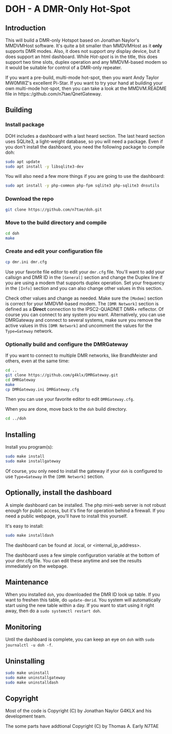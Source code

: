 # DOH - A DMR-Only Hot-Spot

## Introduction

This will build a DMR-only Hotspot based on Jonathan Naylor's MMDVMHost software. It's quite a bit smaller than MMDVMHost as it **only** supports DMR modes. Also, it does not support *any* display device, but it does support an html dashboard. While *Hot-spot* is in the title, this does support two time slots, duplex operation and any MMDVM-based modem so it would be suitable for control of a DMR-only repeater.

If you want a pre-build, multi-mode hot-spot, then you want Andy Taylor MW0MWZ's excellent Pi-Star. If you want to try your hand at building your own multi-mode hot-spot, then you can take a look at the MMDVM.README file in https::/github.com/n7tae/QnetGateway.

## Building

### Install package

DOH includes a dashboard with a last heard section. The last heard section uses SQLite3, a light-weight database, so you will need a package. Even if you don't install the dashboard, you need the following package to compile doh:

```bash
sudo apt update
sudo apt install -y libsqlite3-dev
```

You will also need a few more things if you are going to use the dashboard:

```bash
sudo apt install -y php-common php-fpm sqlite3 php-sqlite3 dnsutils
```

### Download the repo

```bash
git clone https://github.com/n7tae/doh.git
```

### Move to the build directory and compile

```bash
cd doh
make
```

### Create and edit your configuration file

```bash
cp dmr.ini dmr.cfg
```

Use your favorite file editor to edit your `dmr.cfg` file. You'll want to add your callsign and DMR ID in the `[General]` section and change the Duplex line if you are using a modem that supports duplex operation. Set your frequency in the `[Info]` section and you can also change other values in this section.

Check other values and change as needed. Make sure the `[Modem]` section is correct for your MMDVM-based modem. The `[DMR Network]` section is defined as a **Direct** connection to the IPSC2-QUADNET DMR+ reflector. Of course you can connect to any system you want. Alternatively, you can use DMRGateway and connect to several systems, make sure you remove the active values in this `[DMR Network]` and uncomment the values for the `Type=Gateway` network.

### Optionally build and configure the DMRGateway

If you want to connect to multiple DMR networks, like BrandMeister and others, even at the same time:

```bash
cd ..
git clone https://github.com/g4klx/DMRGateway.git
cd DMRGateway
make
cp DMRGateway.ini DMRGateway.cfg
```

Then you can use your favorite editor to edit `DMRGateway.cfg`.

When you are done, move back to the `doh` build directory.

```bash
cd ../doh
```

## Installing

Install you program(s):

```bash
sudo make install
sudo make installgateway
```

Of course, you only need to install the gateway if your `doh` is configured to use `Type=Gateway` in the `[DMR Network]` section.

## Optionally, install the dashboard

A simple dashboard can be installed. The php mini-web server is not robust enough for public access, but it's fine for operation behind a firewall. If you need a public webpage, you'll have to install this yourself.

It's easy to install:

```bash
sudo make installdash
```

The dashboard can be found at <hostname>.local, or <internal_ip_address>.

The dashboard uses a few simple configuration variable at the bottom of your dmr.cfg file. You can edit these anytime and see the results immediately on the webpage.

## Maintenance

When you installed `doh`, you downloaded the DMR ID look up table. If you want to freshen this table, do `update-dmrid`. You system will automatically start using the new table within a day. If you want to start using it right away, then do a `sudo systemctl restart doh`.

## Monitoring

Until the dashboard is complete, you can keep an eye on `doh` with `sudo journalctl -u doh -f`.

## Uninstalling

```bash
sudo make uninstall
sudo make uninstallgateway
sudo make uninstalldash
```

## Copyright

Most of the code is Copyright (C) by Jonathan Naylor G4KLX and his development team.

The some parts have addtional Copyright (C) by Thomas A. Early N7TAE
